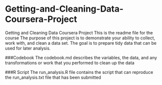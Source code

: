 # Getting-and-Cleaning-Data-Coursera-Project
Getting and Cleaning Data Coursera Project
This is the readme file for the course
The purpose of this project is to demonstrate your ability to collect, work with, and clean a data set. The goal is to prepare tidy data that can be used for later analysis.

###Codebook
The codebook.md describes the variables, the data, and any transformations or work that you performed to clean up the data 

###R Script
The run_analysis.R file contains the script that can reproduce the run_analysis.txt file that has been submitted
